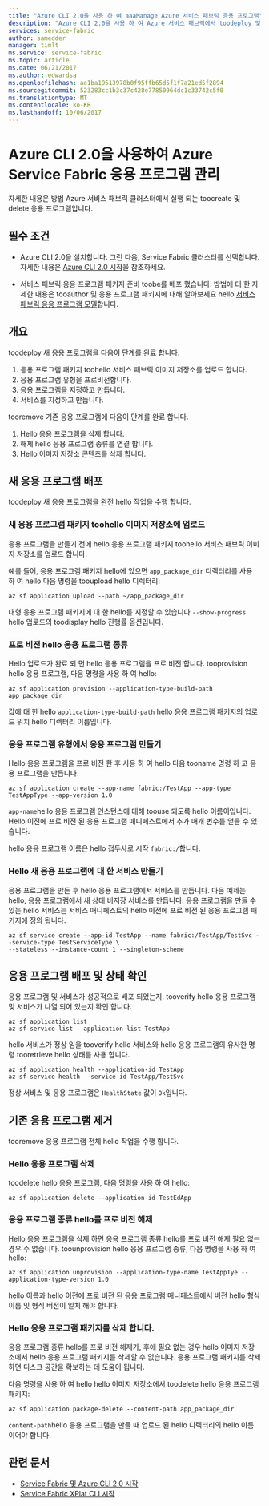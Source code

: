 ```yaml
---
title: "Azure CLI 2.0을 사용 하 여 aaaManage Azure 서비스 패브릭 응용 프로그램"
description: "Azure CLI 2.0을 사용 하 여 Azure 서비스 패브릭에서 toodeploy 및 제거 하는 응용 프로그램을 클러스터링 하는 방법을 알아봅니다."
services: service-fabric
author: samedder
manager: timlt
ms.service: service-fabric
ms.topic: article
ms.date: 06/21/2017
ms.author: edwardsa
ms.openlocfilehash: ae1ba19513978b0f95ffb65d5f1f7a21ed5f2894
ms.sourcegitcommit: 523283cc1b3c37c428e77850964dc1c33742c5f0
ms.translationtype: MT
ms.contentlocale: ko-KR
ms.lasthandoff: 10/06/2017
---
```

# <a name="manage-an-azure-service-fabric-application-by-using-azure-cli-20"></a>Azure CLI 2.0을 사용하여 Azure Service Fabric 응용 프로그램 관리

자세한 내용은 방법 Azure 서비스 패브릭 클러스터에서 실행 되는 toocreate 및 delete 응용 프로그램입니다.

## <a name="prerequisites"></a>필수 조건

* Azure CLI 2.0을 설치합니다. 그런 다음, Service Fabric 클러스터를 선택합니다. 자세한 내용은 [Azure CLI 2.0 시작](service-fabric-azure-cli-2-0.md)을 참조하세요.

* 서비스 패브릭 응용 프로그램 패키지 준비 toobe를 배포 했습니다. 방법에 대 한 자세한 내용은 tooauthor 및 응용 프로그램 패키지에 대해 알아보세요 hello [서비스 패브릭 응용 프로그램 모델](service-fabric-application-model.md)합니다.

## <a name="overview"></a>개요

toodeploy 새 응용 프로그램을 다음이 단계를 완료 합니다.

1. 응용 프로그램 패키지 toohello 서비스 패브릭 이미지 저장소를 업로드 합니다.
2. 응용 프로그램 유형을 프로비전합니다.
3. 응용 프로그램을 지정하고 만듭니다.
4. 서비스를 지정하고 만듭니다.

tooremove 기존 응용 프로그램에 다음이 단계를 완료 합니다.

1. Hello 응용 프로그램을 삭제 합니다.
2. 해제 hello 응용 프로그램 종류를 연결 합니다.
3. Hello 이미지 저장소 콘텐츠를 삭제 합니다.

## <a name="deploy-a-new-application"></a>새 응용 프로그램 배포

toodeploy 새 응용 프로그램을 완전 hello 작업을 수행 합니다.

### <a name="upload-a-new-application-package-toohello-image-store"></a>새 응용 프로그램 패키지 toohello 이미지 저장소에 업로드

응용 프로그램을 만들기 전에 hello 응용 프로그램 패키지 toohello 서비스 패브릭 이미지 저장소를 업로드 합니다. 

예를 들어, 응용 프로그램 패키지 hello에 있으면 `app_package_dir` 디렉터리를 사용 하 여 hello 다음 명령을 tooupload hello 디렉터리:

```azurecli
az sf application upload --path ~/app_package_dir
```

대형 응용 프로그램 패키지에 대 한 hello를 지정할 수 있습니다 `--show-progress` hello 업로드의 toodisplay hello 진행률 옵션입니다.

### <a name="provision-hello-application-type"></a>프로 비전 hello 응용 프로그램 종류

Hello 업로드가 완료 되 면 hello 응용 프로그램을 프로 비전 합니다. tooprovision hello 응용 프로그램, 다음 명령을 사용 하 여 hello:

```azurecli
az sf application provision --application-type-build-path app_package_dir
```

값에 대 한 hello `application-type-build-path` hello 응용 프로그램 패키지의 업로드 위치 hello 디렉터리 이름입니다.

### <a name="create-an-application-from-an-application-type"></a>응용 프로그램 유형에서 응용 프로그램 만들기

Hello 응용 프로그램을 프로 비전 한 후 사용 하 여 hello 다음 tooname 명령 하 고 응용 프로그램을 만듭니다.

```azurecli
az sf application create --app-name fabric:/TestApp --app-type TestAppType --app-version 1.0
```

`app-name`hello 응용 프로그램 인스턴스에 대해 toouse 되도록 hello 이름이입니다. Hello 이전에 프로 비전 된 응용 프로그램 매니페스트에서 추가 매개 변수를 얻을 수 있습니다.

hello 응용 프로그램 이름은 hello 접두사로 시작 `fabric:/`합니다.

### <a name="create-services-for-hello-new-application"></a>Hello 새 응용 프로그램에 대 한 서비스 만들기

응용 프로그램을 만든 후 hello 응용 프로그램에서 서비스를 만듭니다. 다음 예제는 hello, 응용 프로그램에서 새 상태 비저장 서비스를 만듭니다. 응용 프로그램을 만들 수 있는 hello 서비스는 서비스 매니페스트의 hello 이전에 프로 비전 된 응용 프로그램 패키지에 정의 됩니다.

```azurecli
az sf service create --app-id TestApp --name fabric:/TestApp/TestSvc --service-type TestServiceType \
--stateless --instance-count 1 --singleton-scheme
```

## <a name="verify-application-deployment-and-health"></a>응용 프로그램 배포 및 상태 확인

응용 프로그램 및 서비스가 성공적으로 배포 되었는지, tooverify hello 응용 프로그램 및 서비스가 나열 되어 있는지 확인 합니다.

```azurecli
az sf application list
az sf service list --application-list TestApp
```

hello 서비스가 정상 임을 tooverify hello 서비스와 hello 응용 프로그램의 유사한 명령 tooretrieve hello 상태를 사용 합니다.

```azurecli
az sf application health --application-id TestApp
az sf service health --service-id TestApp/TestSvc
```

정상 서비스 및 응용 프로그램은 `HealthState` 값이 `Ok`입니다.

## <a name="remove-an-existing-application"></a>기존 응용 프로그램 제거

tooremove 응용 프로그램 전체 hello 작업을 수행 합니다.

### <a name="delete-hello-application"></a>Hello 응용 프로그램 삭제

toodelete hello 응용 프로그램, 다음 명령을 사용 하 여 hello:

```azurecli
az sf application delete --application-id TestEdApp
```

### <a name="unprovision-hello-application-type"></a>응용 프로그램 종류 hello를 프로 비전 해제

Hello 응용 프로그램을 삭제 하면 응용 프로그램 종류 hello를 프로 비전 해제 필요 없는 경우 수 없습니다. toounprovision hello 응용 프로그램 종류, 다음 명령을 사용 하 여 hello:

```azurecli
az sf application unprovision --application-type-name TestAppTye --application-type-version 1.0
```

hello 이름과 hello 이전에 프로 비전 된 응용 프로그램 매니페스트에서 버전 hello 형식 이름 및 형식 버전이 일치 해야 합니다.

### <a name="delete-hello-application-package"></a>Hello 응용 프로그램 패키지를 삭제 합니다.

응용 프로그램 종류 hello를 프로 비전 해제가, 후에 필요 없는 경우 hello 이미지 저장소에서 hello 응용 프로그램 패키지를 삭제할 수 없습니다. 응용 프로그램 패키지를 삭제하면 디스크 공간을 확보하는 데 도움이 됩니다. 

다음 명령을 사용 하 여 hello hello 이미지 저장소에서 toodelete hello 응용 프로그램 패키지:

```azurecli
az sf application package-delete --content-path app_package_dir
```

`content-path`hello 응용 프로그램을 만들 때 업로드 된 hello 디렉터리의 hello 이름 이어야 합니다.

## <a name="related-articles"></a>관련 문서

* [Service Fabric 및 Azure CLI 2.0 시작](service-fabric-azure-cli-2-0.md)
* [Service Fabric XPlat CLI 시작](service-fabric-azure-cli.md)

